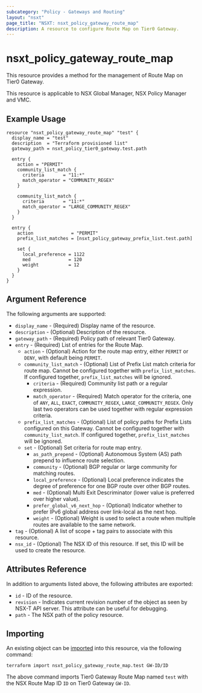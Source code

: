 ```yaml
---
subcategory: "Policy - Gateways and Routing"
layout: "nsxt"
page_title: "NSXT: nsxt_policy_gateway_route_map"
description: A resource to configure Route Map on Tier0 Gateway.
---
```


# nsxt_policy_gateway_route_map

This resource provides a method for the management of Route Map on Tier0 Gateway.

This resource is applicable to NSX Global Manager, NSX Policy Manager and VMC.

## Example Usage

```hcl
resource "nsxt_policy_gateway_route_map" "test" {
  display_name = "test"
  description  = "Terraform provisioned list"
  gateway_path = nsxt_policy_tier0_gateway.test.path

  entry {
    action = "PERMIT"
    community_list_match {
      criteria       = "11:*"
      match_operator = "COMMUNITY_REGEX"
    }

    community_list_match {
      criteria       = "11:*"
      match_operator = "LARGE_COMMUNITY_REGEX"
    }
  }

  entry {
    action              = "PERMIT"
    prefix_list_matches = [nsxt_policy_gateway_prefix_list.test.path]

    set {
      local_preference = 1122
      med              = 120
      weight           = 12
    }
  }
}
```

## Argument Reference

The following arguments are supported:

* `display_name` - (Required) Display name of the resource.
* `description` - (Optional) Description of the resource.
* `gateway_path` - (Required) Policy path of relevant Tier0 Gateway.
* `entry` - (Required) List of entries for the Route Map.
  * `action` - (Optional) Action for the route map entry, either `PERMIT` or `DENY`, with default being `PERMIT`.
  * `community_list_match` - (Optional) List of Prefix List match criteria for route map. Cannot be configured together with `prefix_list_matches`. If configured together, `prefix_list_matches` will be ignored.
    * `criteria` - (Required) Community list path or a regular expression.
    * `match_operator` - (Required) Match operator for the criteria, one of `ANY`, `ALL`, `EXACT`, `COMMUNITY_REGEX`, `LARGE_COMMUNITY_REGEX`. Only last two operators can be used together with regular expression criteria.
  * `prefix_list_matches` - (Optional) List of policy paths for Prefix Lists configured on this Gateway. Cannot be configured together with `community_list_match`. If configured together, `prefix_list_matches` will be ignored.
  * `set` - (Optional) Set criteria for route map entry.
    * `as_path_prepend` - (Optional) Autonomous System (AS) path prepend to influence route selection.
    * `community` - (Optional) BGP regular or large community for matching routes.
    * `local_preference` - (Optional) Local preference indicates the degree of preference for one BGP route over other BGP routes.
    * `med` - (Optional) Multi Exit Descriminator (lower value is preferred over higher value).
    * `prefer_global_v6_next_hop` - (Optional)  Indicator whether to prefer IPv6 global address over link-local as the next hop.
    * `weight` - (Optional) Weight is used to select a route when multiple routes are available to the same network.
* `tag` - (Optional) A list of scope + tag pairs to associate with this resource.
* `nsx_id` - (Optional) The NSX ID of this resource. If set, this ID will be used to create the resource.


## Attributes Reference

In addition to arguments listed above, the following attributes are exported:

* `id` - ID of the resource.
* `revision` - Indicates current revision number of the object as seen by NSX-T API server. This attribute can be useful for debugging.
* `path` - The NSX path of the policy resource.

## Importing

An existing object can be [imported][docs-import] into this resource, via the following command:

[docs-import]: /docs/import/index.html

```
terraform import nsxt_policy_gateway_route_map.test GW-ID/ID
```

The above command imports Tier0 Gateway Route Map named `test` with the NSX Route Map ID `ID` on Tier0 Gateway `GW-ID`.
